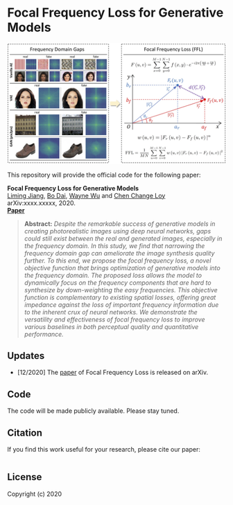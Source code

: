 # Focal Frequency Loss for Generative Models

![teaser](resources/teaser.jpg)

This repository will provide the official code for the following paper:

**Focal Frequency Loss for Generative Models**<br>
[Liming Jiang](https://liming-jiang.com/), [Bo Dai](http://daibo.info/), [Wayne Wu](https://wywu.github.io/) and [Chen Change Loy](http://personal.ie.cuhk.edu.hk/~ccloy/)<br>
arXiv:xxxx.xxxxx, 2020.<br>
[**Paper**]()
> **Abstract:** *Despite the remarkable success of generative models in creating photorealistic images using deep neural networks, gaps could still exist between the real and generated images, especially in the frequency domain. In this study, we find that narrowing the frequency domain gap can ameliorate the image synthesis quality further. To this end, we propose the focal frequency loss, a novel objective function that brings optimization of generative models into the frequency domain. The proposed loss allows the model to dynamically focus on the frequency components that are hard to synthesize by down-weighting the easy frequencies. This objective function is complementary to existing spatial losses, offering great impedance against the loss of important frequency information due to the inherent crux of neural networks. We demonstrate the versatility and effectiveness of focal frequency loss to improve various baselines in both perceptual quality and quantitative performance.*

## Updates

- [12/2020] The [paper]() of Focal Frequency Loss is released on arXiv.

## Code

The code will be made publicly available. Please stay tuned.

## Citation

If you find this work useful for your research, please cite our paper:

```
```

## License

Copyright (c) 2020
